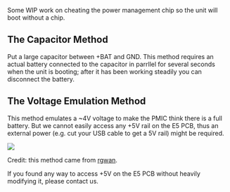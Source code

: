 Some WIP work on cheating the power management chip so the unit will boot without a chip.

## The Capacitor Method

Put a large capacitor between +BAT and GND. This method requires an actual battery connected to the capacitor in parrllel for several seconds when the unit is booting; after it has been working steadily you can disconnect the battery. 

## The Voltage Emulation Method

This method emulates a ~4V voltage to make the PMIC think there is a full battery. But we cannot easily access any +5V rail on the E5 PCB, thus an external power (e.g. cut your USB cable to get a 5V rail) might be required. 

![](ams1117_4v.png)

Credit: this method came from [rgwan](https://github.com/rgwan). 

If you found any way to access +5V on the E5 PCB without heavily modifying it, please contact us. 
